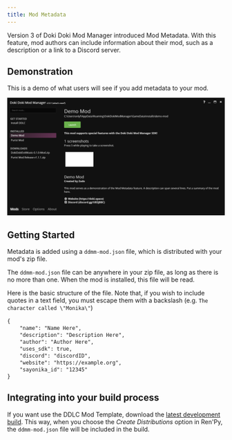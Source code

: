 ```yaml
---
title: Mod Metadata
---
```


Version 3 of Doki Doki Mod Manager introduced Mod Metadata. With this feature, mod authors can include information about
their mod, such as a description or a link to a Discord server.

## Demonstration

This is a demo of what users will see if you add metadata to your mod.

![Metadata Demo](../images/api_tutorial/metadata_demo.png)

## Getting Started

Metadata is added using a `ddmm-mod.json` file, which is distributed with your mod's zip file.

The `ddmm-mod.json` file can be anywhere in your zip file, as long as there is no more than one. When the mod is installed,
this file will be read.

Here is the basic structure of the file. Note that, if you wish to include quotes in a text field, you must escape them
with a backslash (e.g. `The character called \"Monika\"`)

    {
        "name": "Name Here",
        "description": "Description Here",
        "author": "Author Here",
        "uses_sdk": true,
        "discord": "discordID",
        "website": "https://example.org",
        "sayonika_id": "12345"
    } 
    
## Integrating into your build process

If you want use the DDLC Mod Template, download the [latest development build](https://github.com/Monika-After-Story/DDLCModTemplate/archive/master.zip).
This way, when you choose the _Create Distributions_ option in Ren'Py, the `ddmm-mod.json` file will be included in the build. 
